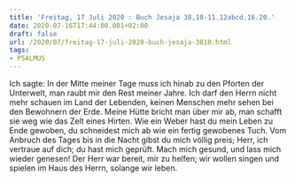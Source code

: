 ```yaml
---
title: 'Freitag, 17 Juli 2020 : Buch Jesaja 38,10-11.12abcd.16.20.'
date: 2020-07-16T17:44:00.001+02:00
draft: false
url: /2020/07/freitag-17-juli-2020-buch-jesaja-3810.html
tags: 
- PSALMUS
---
```


Ich sagte: In der Mitte meiner Tage muss ich hinab zu den Pforten der Unterwelt, man raubt mir den Rest meiner Jahre. Ich darf den Herrn nicht mehr schauen im Land der Lebenden, keinen Menschen mehr sehen bei den Bewohnern der Erde. Meine Hütte bricht man über mir ab, man schafft sie weg wie das Zelt eines Hirten. Wie ein Weber hast du mein Leben zu Ende gewoben, du schneidest mich ab wie ein fertig gewobenes Tuch. Vom Anbruch des Tages bis in die Nacht gibst du mich völlig preis; Herr, ich vertraue auf dich; du hast mich geprüft. Mach mich gesund, und lass mich wieder genesen! Der Herr war bereit, mir zu helfen; wir wollen singen und spielen im Haus des Herrn, solange wir leben.